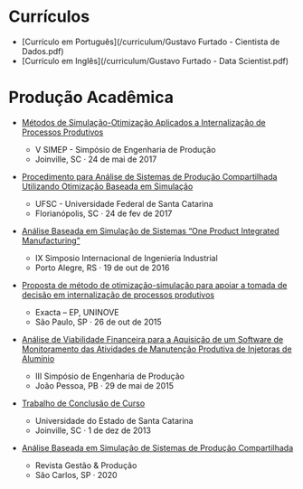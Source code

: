 # Currículos

- [Currículo em Português](/curriculum/Gustavo Furtado - Cientista de Dados.pdf)
- [Currículo em Inglês](/curriculum/Gustavo Furtado - Data Scientist.pdf)

# Produção Acadêmica

- [Métodos de Simulação-Otimização Aplicados a Internalização de Processos Produtivos](/artigos/SIMEP5.pdf)
    - V SIMEP - Simpósio de Engenharia de Produção
    - Joinville, SC · 24 de mai de 2017

- [Procedimento para Análise de Sistemas de Produção Compartilhada Utilizando Otimização Baseada em Simulação](/artigos/UFSC.pdf)
    - UFSC - Universidade Federal de Santa Catarina
    - Florianópolis, SC · 24 de fev de 2017

- [Análise Baseada em Simulação de Sistemas “One Product Integrated Manufacturing”](/artigos/SIII.pdf)
    - IX Simposio Internacional de Ingeniería Industrial
    - Porto Alegre, RS · 19 de out de 2016

- [Proposta de método de otimização-simulação para apoiar a tomada de decisão em internalização de processos produtivos](/artigos/Exacta.pdf)
    - Exacta – EP, UNINOVE
    - São Paulo, SP · 26 de out de 2015

- [Análise de Viabilidade Financeira para a Aquisição de um Software de Monitoramento das Atividades de Manutenção Produtiva de Injetoras de Alumínio](/artigos/SIMEP3.pdf)
    - III Simpósio de Engenharia de Produção
    - João Pessoa, PB · 29 de mai de 2015

- [Trabalho de Conclusão de Curso](/artigos/UDESC.pdf)
    - Universidade do Estado de Santa Catarina
    - Joinville, SC · 1 de dez de 2013

- [Análise Baseada em Simulação de Sistemas de Produção Compartilhada](/artigos/GP.pdf)
    - Revista Gestão & Produção
    - São Carlos, SP · 2020
